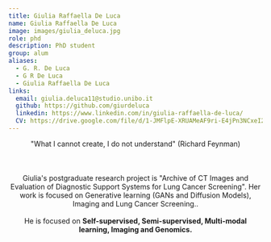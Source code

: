 ```yaml
---
title: Giulia Raffaella De Luca
name: Giulia Raffaella De Luca
image: images/giulia_deluca.jpg
role: phd
description: PhD student
group: alum
aliases:
  - G. R. De Luca
  - G R De Luca
  - Giulia Raffaella De Luca 
links:
  email: giulia.deluca11@studio.unibo.it 
  github: https://github.com/giurdeluca
  linkedin: https://www.linkedin.com/in/giulia-raffaella-de-luca/
  CV: https://drive.google.com/file/d/1-JMFlpE-XRUAMeAF9ri-E4jPn3NCxeI2/view?usp=drive_link
---
```


<center>"What I cannot create, I do not understand" (Richard Feynman)<br><br><br><br>Giulia's postgraduate research project is "Archive of CT Images and Evaluation of Diagnostic Support Systems for Lung Cancer Screening".
</b>Her work is focused on Generative learning (GANs and Diffusion Models), Imaging and Lung Cancer Screening.. <br><br>He is focused on <b>Self-supervised, Semi-supervised, Multi-modal learning, Imaging and Genomics.</center>
  

